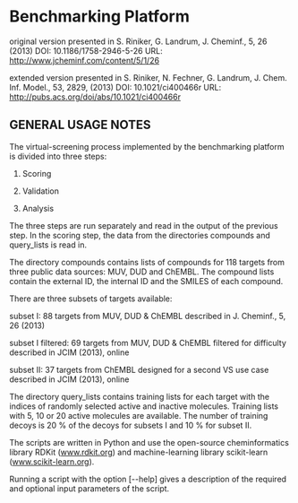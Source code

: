 Benchmarking Platform
=====================
original version presented in 
S. Riniker, G. Landrum, J. Cheminf., 5, 26 (2013)
DOI: 10.1186/1758-2946-5-26
URL: http://www.jcheminf.com/content/5/1/26

extended version presented in
S. Riniker, N. Fechner, G. Landrum, J. Chem. Inf. Model., 53, 2829, (2013)
DOI: 10.1021/ci400466r
URL: http://pubs.acs.org/doi/abs/10.1021/ci400466r

GENERAL USAGE NOTES
-------------------
The virtual-screening process implemented by the benchmarking
platform is divided into three steps:

1) Scoring

2) Validation

3) Analysis

The three steps are run separately and read in the output of the
previous step. In the scoring step, the data from the directories
compounds and query_lists is read in.

The directory compounds contains lists of compounds for 118 targets
from three public data sources: MUV, DUD and ChEMBL. The compound
lists contain the external ID, the internal ID and the SMILES of
each compound.

There are three subsets of targets available:

subset I: 
  88 targets from MUV, DUD & ChEMBL described in J. Cheminf., 5, 26 (2013)
  
subset I filtered: 
  69 targets from MUV, DUD & ChEMBL filtered for difficulty
  described in JCIM (2013), online
  
subset II:
  37 targets from ChEMBL designed for a second VS use case
  described in JCIM (2013), online

The directory query_lists contains training lists for each target
with the indices of randomly selected active and inactive molecules.
Training lists with 5, 10 or 20 active molecules are available.
The number of training decoys is 20 % of the decoys for subsets I
and 10 % for subset II.

The scripts are written in Python and use the open-source
cheminformatics library RDKit (www.rdkit.org) and
machine-learning library scikit-learn (www.scikit-learn.org).

Running a script with the option [--help] gives a description of the 
required and optional input parameters of the script.

